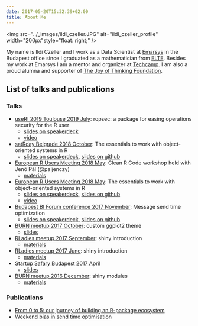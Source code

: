 ```yaml
---
date: 2017-05-20T15:32:39+02:00
title: About Me
---
```


<img src="../_images/ildi_czeller.JPG" alt="ildi_czeller_profile" width="200px"style="float: right;" /> 

My name is Ildi Czeller and I work as a Data Scientist at [Emarsys](https://www.emarsys.com/en-uk/) in the Budapest office since I graduated as a mathematician from [ELTE](https://www.elte.hu/en/). Besides my work at Emarsys I am a mentor and organizer at [Techcamp](http://techtabor.agondolkodasorome.hu/). I am also a proud alumna and supporter of [The Joy of Thinking Foundation](http://agondolkodasorome.hu/en/).

## List of talks and publications

### Talks

* [useR! 2019 Toulouse 2019 July](http://www.user2019.fr/talk_schedule/): ropsec: a package for easing operations security for the R user
    * [slides on speakerdeck](https://speakerdeck.com/czeildi/ropsec-a-package-for-easing-operations-security-for-the-r-user)
    * [video](https://youtu.be/rrY4gVvbyfE?list=PL4IzsxWztPdm9_UFnWOCG7Rmw3oW5Fgju&t=618)
* [satRday Belgrade 2018 October](https://belgrade2018.satrdays.org/#programme): The essentials to work with object-oriented systems in R
    * [slides on speakerdeck](https://speakerdeck.com/czeildi/belgrade2018-satrday-oop-ildi-czeller), [slides on github](https://github.com/czeildi/talks/tree/master/2018-10-27_belgrade_satrday_essentials_of_oop_in_r)
* [European R Users Meeting 2018 May](http://2018.erum.io/#talk-2-303): Clean R Code workshop held with Jenő Pál (@paljenczy)
    * [materials](https://github.com/czeildi/erum-2018-clean-r-code)
* [European R Users Meeting 2018 May](http://2018.erum.io/#talk-2-83): The essentials to work with object-oriented systems in R
    * [slides on speakerdeck](https://speakerdeck.com/czeildi/the-essentials-to-work-with-object-oriented-systems-in-r), [slides on github](https://github.com/czeildi/erum2018-oop-essentials)
    * [video](https://www.youtube.com/watch?v=neP7Pfass8I)
* [Budapest BI Forum conference 2017 November](http://budapestbiforum.hu/2017/hu/eloadasok/making-email-campaigns-more-effective-send-time-optimization-czeller-ildiko-emarsys-technologies-kft/): Message send time optimization
    * [slides on speakerdeck](https://speakerdeck.com/czeildi/making-email-campaigns-more-effective-send-time-optimization), [slides on github](https://github.com/czeildi/budapestbi-2017-slides)
* [BURN meetup 2017 October](https://www.meetup.com/Budapest-Users-of-R-Network/events/243298698/): custom ggplot2 theme
    * [slides](http://slides.com/czeildi/burn-custom-ggplot2-theme#/)
* [RLadies meetup 2017 September](https://www.meetup.com/R-Ladies-Budapest/events/242934542/): shiny introduction
    * [materials](https://github.com/rladies/meetup-presentations_budapest)
* [RLadies meetup 2017 June](https://www.meetup.com/R-Ladies-Budapest/events/240631884/): shiny introduction
    * [materials](https://github.com/rladies/meetup-presentations_budapest)
* [Startup Safary Budapest 2017 April](http://budapest.startupsafary.com/sessions/38409_szemelyreszabott_uzenetkuldesi_id_optimalizalas_egy_data_science_projekt_lepesei_a_tol_z_ig)
    * [slides](http://slides.com/czeildi/startup-safari-send-time-optimization#/)
* [BURN meetup 2016 December](https://www.meetup.com/Budapest-Users-of-R-Network/events/235728423/): shiny modules
    * [materials](https://github.com/czeildi/burn-meetup-shiny-modules)

### Publications

* [From 0 to 5: our journey of building an R-package ecosystem](https://blog.craftlab.hu/from-0-to-5-our-journey-of-building-an-r-package-ecosystem-ec257818e425)
* [Weekend bias in send time optimisation](https://blog.craftlab.hu/weekend-bias-in-send-time-optimisation-ba80176af1b9)
